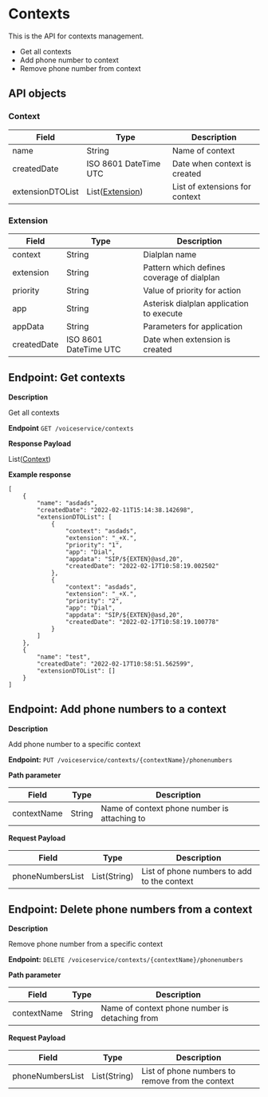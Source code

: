 # Contexts
This is the API for contexts management.

* Get all contexts
* Add phone number to context
* Remove phone number from context

## API objects

### Context

Field               | Type                                       | Description
------------------- | -------------------------------------------| -------------------------------
name                | String                                     | Name of context
createdDate         | ISO 8601 DateTime UTC                      | Date when context is created
extensionDTOList    | List([Extension](/api/context/#extension)) | List of extensions for context

### Extension

Field               | Type                  | Description
------------------- | --------------------- | -----------------------------------------------
context             | String                | Dialplan name
extension           | String                | Pattern which defines coverage of dialplan
priority            | String                | Value of priority for action
app                 | String                | Asterisk dialplan application to execute
appData             | String                | Parameters for application
createdDate         | ISO 8601 DateTime UTC | Date when extension is created


## Endpoint: Get contexts

**Description**

Get all contexts

**Endpoint** `GET /voiceservice/contexts`

**Response Payload**

List([Context](/api/context/#context))

**Example response**

```
[
    {
        "name": "asdads",
        "createdDate": "2022-02-11T15:14:38.142698",
        "extensionDTOList": [
            {
                "context": "asdads",
                "extension": "_+X.",
                "priority": "1",
                "app": "Dial",
                "appdata": "SIP/${EXTEN}@asd,20",
                "createdDate": "2022-02-17T10:58:19.002502"
            },
            {
                "context": "asdads",
                "extension": "_+X.",
                "priority": "2",
                "app": "Dial",
                "appdata": "SIP/${EXTEN}@asd,20",
                "createdDate": "2022-02-17T10:58:19.100778"
            }
        ]
    },
    {
        "name": "test",
        "createdDate": "2022-02-17T10:58:51.562599",
        "extensionDTOList": []
    }
]
```

## Endpoint: Add phone numbers to a context

**Description**

Add phone number to a specific context

**Endpoint:** `PUT /voiceservice/contexts/{contextName}/phonenumbers`

**Path parameter**

Field           | Type          | Description
------------    | ------------  | ------------
contextName     | String        | Name of context phone number is attaching to


**Request Payload**

Field             | Type          | Description
------------      | ------------  | ------------
phoneNumbersList  | List(String)  | List of phone numbers to add to the context


## Endpoint: Delete phone numbers from a context

**Description**

Remove phone number from a specific context

**Endpoint:** `DELETE /voiceservice/contexts/{contextName}/phonenumbers`

**Path parameter**

Field           | Type          | Description
------------    | ------------  | ------------
contextName     | String        | Name of context phone number is detaching from


**Request Payload**

Field             | Type          | Description
------------      | ------------  | ------------
phoneNumbersList  | List(String)  | List of phone numbers to remove from the context

